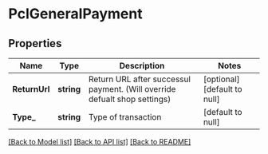 # PclGeneralPayment

## Properties
Name | Type | Description | Notes
------------ | ------------- | ------------- | -------------
**ReturnUrl** | **string** | Return URL after successul payment. (Will override defualt shop settings) | [optional] [default to null]
**Type_** | **string** | Type of transaction | [default to null]

[[Back to Model list]](../README.md#documentation-for-models) [[Back to API list]](../README.md#documentation-for-api-endpoints) [[Back to README]](../README.md)

